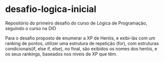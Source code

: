 # desafio-logica-inicial
Repositório do primeiro desafio do curso de Lógica de Programação, seguindo o curso na DIO

Para o desafio proposto de enumerar a XP de Heróis, e exibi-lás com um ranking de pontos, utilizei uma estrutura de repetição (for), com estruturas condicionais(if, else if, else),
no final, são exibidos os nomes dos heróis, e os seus rankings, baseados nos níveis de XP que têm.

